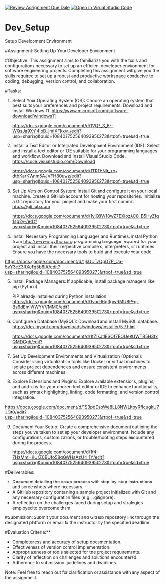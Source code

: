 [![Review Assignment Due Date](https://classroom.github.com/assets/deadline-readme-button-22041afd0340ce965d47ae6ef1cefeee28c7c493a6346c4f15d667ab976d596c.svg)](https://classroom.github.com/a/vbnbTt5m)
[![Open in Visual Studio Code](https://classroom.github.com/assets/open-in-vscode-2e0aaae1b6195c2367325f4f02e2d04e9abb55f0b24a779b69b11b9e10269abc.svg)](https://classroom.github.com/online_ide?assignment_repo_id=15278144&assignment_repo_type=AssignmentRepo)
# Dev_Setup
Setup Development Environment

#Assignment: Setting Up Your Developer Environment

#Objective:
This assignment aims to familiarize you with the tools and configurations necessary to set up an efficient developer environment for software engineering projects. Completing this assignment will give you the skills required to set up a robust and productive workspace conducive to coding, debugging, version control, and collaboration.

#Tasks:

1. Select Your Operating System (OS):
   Choose an operating system that best suits your preferences and project requirements. Download and Install Windows 11. https://www.microsoft.com/software-download/windows11

   https://docs.google.com/document/d/1VQ2_3_6--WQsJa9Xh14ioB_jmIXFkxw_/edit?usp=sharing&ouid=108403752564093950273&rtpof=true&sd=true

2. Install a Text Editor or Integrated Development Environment (IDE):
   Select and install a text editor or IDE suitable for your programming languages and workflow. Download and Install Visual Studio Code. https://code.visualstudio.com/Download

   https://docs.google.com/document/d/1TPFbNlt_sq-dtbKarKWnm5AJVFH80uwz/edit?usp=sharing&ouid=108403752564093950273&rtpof=true&sd=true
   
3. Set Up Version Control System:
   Install Git and configure it on your local machine. Create a GitHub account for hosting your repositories. Initialize a Git repository for your project and make your first commit. https://github.com

   https://docs.google.com/document/d/1vjQ8W18wZ7EXIozAC8_B5HyZfq1sg2y-/edit?usp=sharing&ouid=108403752564093950273&rtpof=true&sd=true

4. Install Necessary Programming Languages and Runtimes:
  Instal Python from http://wwww.python.org programming language required for your project and install their respective compilers, interpreters, or runtimes. Ensure you have the necessary tools to build and execute your code.

  https://docs.google.com/document/d/1jkUUTaQpG7P_Ua-5vY3cZ3RXeFg5b6iA/edit?usp=sharing&ouid=108403752564093950273&rtpof=true&sd=true

5. Install Package Managers:
   If applicable, install package managers like pip (Python).

   PIP already installed during Python installation
   https://docs.google.com/document/d/1vodR6q3gwRMU8PFq-Bs6dEmlWWYVVMM0/edit?usp=sharing&ouid=108403752564093950273&rtpof=true&sd=true

6. Configure a Database (MySQL):
   Download and install MySQL database. https://dev.mysql.com/downloads/windows/installer/5.7.html

   https://docs.google.com/document/d/1tZIKJtlESOf7EOUeKUWTB5H3fxQMDCgh/edit?usp=sharing&ouid=108403752564093950273&rtpof=true&sd=true

7. Set Up Development Environments and Virtualization (Optional):
   Consider using virtualization tools like Docker or virtual machines to isolate project dependencies and ensure consistent environments across different machines.

8. Explore Extensions and Plugins:
   Explore available extensions, plugins, and add-ons for your chosen text editor or IDE to enhance functionality, such as syntax highlighting, linting, code formatting, and version control integration.

https://docs.google.com/document/d/1S3pdDspWe8LL8NWLKbyRfIcugkU7JOt0/edit?usp=sharing&ouid=108403752564093950273&rtpof=true&sd=true

9. Document Your Setup:
    Create a comprehensive document outlining the steps you've taken to set up your developer environment. Include any configurations, customizations, or troubleshooting steps encountered during the process. 

    https://docs.google.com/document/d/1f4-7HzMmHHUrZ0BUfo58qGWHsAzU4_1Y/edit?usp=sharing&ouid=108403752564093950273&rtpof=true&sd=true

#Deliverables:
- Document detailing the setup process with step-by-step instructions and screenshots where necessary.
- A GitHub repository containing a sample project initialized with Git and any necessary configuration files (e.g., .gitignore).
- A reflection on the challenges faced during setup and strategies employed to overcome them.

#Submission:
Submit your document and GitHub repository link through the designated platform or email to the instructor by the specified deadline.

#Evaluation Criteria:**
- Completeness and accuracy of setup documentation.
- Effectiveness of version control implementation.
- Appropriateness of tools selected for the project requirements.
- Clarity of reflection on challenges and solutions encountered.
- Adherence to submission guidelines and deadlines.

Note: Feel free to reach out for clarification or assistance with any aspect of the assignment.
